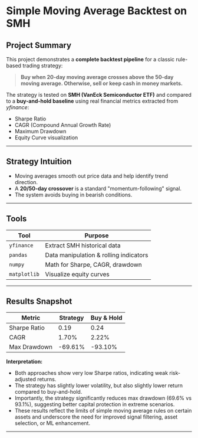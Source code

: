 # Simple Moving Average Backtest on SMH

## Project Summary 

This project demonstrates a **complete backtest pipeline** for a classic rule-based trading strategy:  
> **Buy when 20-day moving average crosses above the 50-day moving average. Otherwise, sell or keep cash in money markets.**

The strategy is tested on **SMH (VanEck Semiconductor ETF)** and compared to a **buy-and-hold baseline** using real financial metrics extracted from _yfinance_:

- Sharpe Ratio  
- CAGR (Compound Annual Growth Rate)  
- Maximum Drawdown  
- Equity Curve visualization

---


## Strategy Intuition

- Moving averages smooth out price data and help identify trend direction.
- A **20/50-day crossover** is a standard "momentum-following" signal.
- The system avoids buying in bearish conditions.

---

## Tools 

| Tool | Purpose |
|------|---------|
| `yfinance` | Extract SMH historical data |
| `pandas` | Data manipulation & rolling indicators |
| `numpy` | Math for Sharpe, CAGR, drawdown |
| `matplotlib` | Visualize equity curves |

---

## Results Snapshot

| Metric          | Strategy        | Buy & Hold       |
|-----------------|------------------|------------------|
| Sharpe Ratio    | 0.19             | 0.24             |
| CAGR            | 1.70%            | 2.22%            |
| Max Drawdown    | -69.61%          | -93.10%          |

**Interpretation:**

- Both approaches show very low Sharpe ratios, indicating weak risk-adjusted returns.
- The strategy has slightly lower volatility, but also slightly lower return compared to buy-and-hold.
- Importantly, the strategy significantly reduces max drawdown (69.6% vs 93.1%), suggesting better capital protection in extreme scenarios.
- These results reflect the limits of simple moving average rules on certain assets and underscore the need for improved signal filtering, asset selection, or ML enhancement.

---
